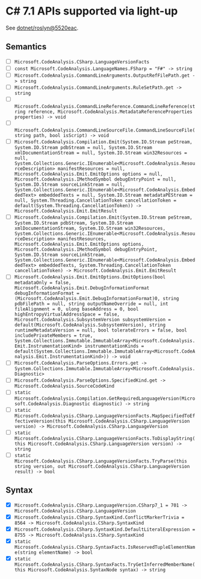 ﻿# C# 7.1 APIs supported via light-up

See [dotnet/roslyn@5520eac](https://github.com/dotnet/roslyn/commit/5520eaccd5d22ae98a39a5f88120277f02097dbf).

## Semantics

* [ ] `Microsoft.CodeAnalysis.CSharp.LanguageVersionFacts`
* [ ] `const Microsoft.CodeAnalysis.LanguageNames.FSharp = "F#" -> string`
* [ ] `Microsoft.CodeAnalysis.CommandLineArguments.OutputRefFilePath.get -> string`
* [ ] `Microsoft.CodeAnalysis.CommandLineArguments.RuleSetPath.get -> string`
* [ ] `Microsoft.CodeAnalysis.CommandLineReference.CommandLineReference(string reference, Microsoft.CodeAnalysis.MetadataReferenceProperties properties) -> void`
* [ ] `Microsoft.CodeAnalysis.CommandLineSourceFile.CommandLineSourceFile(string path, bool isScript) -> void`
* [ ] `Microsoft.CodeAnalysis.Compilation.Emit(System.IO.Stream peStream, System.IO.Stream pdbStream = null, System.IO.Stream xmlDocumentationStream = null, System.IO.Stream win32Resources = null, System.Collections.Generic.IEnumerable<Microsoft.CodeAnalysis.ResourceDescription> manifestResources = null, Microsoft.CodeAnalysis.Emit.EmitOptions options = null, Microsoft.CodeAnalysis.IMethodSymbol debugEntryPoint = null, System.IO.Stream sourceLinkStream = null, System.Collections.Generic.IEnumerable<Microsoft.CodeAnalysis.EmbeddedText> embeddedTexts = null, System.IO.Stream metadataPEStream = null, System.Threading.CancellationToken cancellationToken = default(System.Threading.CancellationToken)) -> Microsoft.CodeAnalysis.Emit.EmitResult`
* [ ] `Microsoft.CodeAnalysis.Compilation.Emit(System.IO.Stream peStream, System.IO.Stream pdbStream, System.IO.Stream xmlDocumentationStream, System.IO.Stream win32Resources, System.Collections.Generic.IEnumerable<Microsoft.CodeAnalysis.ResourceDescription> manifestResources, Microsoft.CodeAnalysis.Emit.EmitOptions options, Microsoft.CodeAnalysis.IMethodSymbol debugEntryPoint, System.IO.Stream sourceLinkStream, System.Collections.Generic.IEnumerable<Microsoft.CodeAnalysis.EmbeddedText> embeddedTexts, System.Threading.CancellationToken cancellationToken) -> Microsoft.CodeAnalysis.Emit.EmitResult`
* [ ] `Microsoft.CodeAnalysis.Emit.EmitOptions.EmitOptions(bool metadataOnly = false, Microsoft.CodeAnalysis.Emit.DebugInformationFormat debugInformationFormat = (Microsoft.CodeAnalysis.Emit.DebugInformationFormat)0, string pdbFilePath = null, string outputNameOverride = null, int fileAlignment = 0, ulong baseAddress = 0, bool highEntropyVirtualAddressSpace = false, Microsoft.CodeAnalysis.SubsystemVersion subsystemVersion = default(Microsoft.CodeAnalysis.SubsystemVersion), string runtimeMetadataVersion = null, bool tolerateErrors = false, bool includePrivateMembers = true, System.Collections.Immutable.ImmutableArray<Microsoft.CodeAnalysis.Emit.InstrumentationKind> instrumentationKinds = default(System.Collections.Immutable.ImmutableArray<Microsoft.CodeAnalysis.Emit.InstrumentationKind>)) -> void`
* [ ] `Microsoft.CodeAnalysis.ParseOptions.Errors.get -> System.Collections.Immutable.ImmutableArray<Microsoft.CodeAnalysis.Diagnostic>`
* [ ] `Microsoft.CodeAnalysis.ParseOptions.SpecifiedKind.get -> Microsoft.CodeAnalysis.SourceCodeKind`
* [ ] `static Microsoft.CodeAnalysis.Compilation.GetRequiredLanguageVersion(Microsoft.CodeAnalysis.Diagnostic diagnostic) -> string`
* [ ] `static Microsoft.CodeAnalysis.CSharp.LanguageVersionFacts.MapSpecifiedToEffectiveVersion(this Microsoft.CodeAnalysis.CSharp.LanguageVersion version) -> Microsoft.CodeAnalysis.CSharp.LanguageVersion`
* [ ] `static Microsoft.CodeAnalysis.CSharp.LanguageVersionFacts.ToDisplayString(this Microsoft.CodeAnalysis.CSharp.LanguageVersion version) -> string`
* [ ] `static Microsoft.CodeAnalysis.CSharp.LanguageVersionFacts.TryParse(this string version, out Microsoft.CodeAnalysis.CSharp.LanguageVersion result) -> bool`

## Syntax

* [x] `Microsoft.CodeAnalysis.CSharp.LanguageVersion.CSharp7_1 = 701 -> Microsoft.CodeAnalysis.CSharp.LanguageVersion`
* [x] `Microsoft.CodeAnalysis.CSharp.SyntaxKind.ConflictMarkerTrivia = 8564 -> Microsoft.CodeAnalysis.CSharp.SyntaxKind`
* [x] `Microsoft.CodeAnalysis.CSharp.SyntaxKind.DefaultLiteralExpression = 8755 -> Microsoft.CodeAnalysis.CSharp.SyntaxKind`
* [x] `static Microsoft.CodeAnalysis.CSharp.SyntaxFacts.IsReservedTupleElementName(string elementName) -> bool`
* [x] `static Microsoft.CodeAnalysis.CSharp.SyntaxFacts.TryGetInferredMemberName(this Microsoft.CodeAnalysis.SyntaxNode syntax) -> string`
